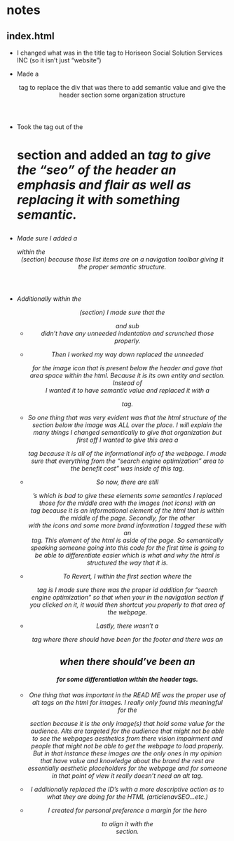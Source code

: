 # notes #

## index.html ##

- I changed what was in the title tag to Horiseon Social Solution Services INC (so it isn’t just “website”)

- Made a <header> tag to replace the div that was there to add semantic value and give the header section some organization structure 

- Took the <span> tag out of the <h1> section and added an <em> tag to give the “seo” of the header an emphasis and flair 
  as well as replacing it with something semantic. 

- Made sure I added a <nav> within the <header> (section) because those list items are on a navigation toolbar giving It the proper semantic structure.

- Additionally within the <header> (section) I made sure that the <ul> and sub <li> didn’t have any unneeded indentation and scrunched those properly.

- Then I worked my way down replaced the unneeded <div> for the image icon that is present below the header and gave that 
  area space within the html. Because it is its own entity and section. Instead of <div> I wanted it to have semantic value and 
  replaced it with a <figure> tag. 

- So one thing that was very evident was that the html structure of the section below the image was ALL over the place. 
  I will explain the many things I changed semantically to give that organization but first off I wanted to give this area 
  a <main> tag because it is all of the informational info of the webpage. I made sure that everything from the “search engine optimization” 
  area to the benefit cost” was inside of this tag.

- So now, there are still <div>’s which is bad to give these elements some semantics I replaced those <divs> for the middle area with the 
  images (not icons) with an <article> tag because it is an informational element of the html that is within the middle of the page. 
  Secondly, for the other <section> with the icons and some more brand information I tagged these with an <aside> tag. 
  This element of the html is aside of the page. So semantically speaking someone going into this code for the first time 
  is going to be able to differentiate easier which is what and why the html is structured the way that it is. 
  
- To Revert, I within the first section where the <article> tag is I made sure there was the proper id addition for “search engine optimization” 
  so that when your in the navigation section if you clicked on it, it would then shortcut you properly to that area of the webpage. 

- Lastly, there wasn’t a <footer> tag where there should have been for the footer and there was an <h2> when there should’ve been an <h4> 
  for some differentiation within the header tags. 

- One thing that was important in the READ ME was the proper use of alt tags on the html for images. 
  I really only found this meaningful for the <article> section because it is the only image(s) that hold some value for the audience. 
  Alts are targeted for the audience that might not be able to see the webpages aesthetics from there vision impairment and 
  people that might not be able to get the webpage to load properly. But in that instance these images are the only ones in 
  my opinion that have value and knowledge about the brand the rest are essentially aesthetic placeholders for the webpage and for 
  someone in that point of view it really doesn’t need an alt tag. 

- I additionally replaced the ID’s with a more descriptive action as to what they are doing for the HTML (articlenavSEO…etc.)

- I created for personal preference a margin for the hero <figure> to align it with the <main> section. 

